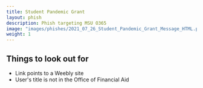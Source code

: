 ```yaml
---
title: Student Pandemic Grant
layout: phish
description: Phish targeting MSU O365
image: "images/phishes/2021_07_26_Student_Pandemic_Grant_Message_HTML.png"
weight: 1
---
```


## Things to look out for
- Link points to a Weebly site
- User's title is not in the Office of Financial Aid
